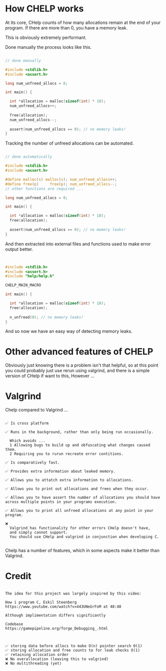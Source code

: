 
# How CHELP works

At its core, CHelp counts of how many allocations remain at the end of your program.
If there are more than 0, you have a memory leak.

This is obviously extremely performant.

Done manually the process looks like this.


```C

// done manually

#include <stdlib.h>
#include <assert.h>

long num_unfreed_allocs = 0;

int main() {

  int *allocation = malloc(sizeof(int) * 10);
  num_unfreed_allocs++;
  
  free(allocation);
  num_unfreed_allocs--; 
  
  assert(num_unfreed_allocs == 0); // no memory leaks!
}

```


Tracking the number of unfreed allocations can be automated.


```C

// done automatically

#include <stdlib.h>
#include <assert.h>

#define malloc(s) malloc(s); num_unfreed_allocs++;
#define free(p)     free(p); num_unfreed_allocs--;
// other functions are required ...

long num_unfreed_allocs = 0;

int main() {

  int *allocation = malloc(sizeof(int) * 10);
  free(allocation);
  
  assert(num_unfreed_allocs == 0); // no memory leaks!
}


```

And then extracted into external files and functions used to make error output better.

```C


#include <stdlib.h>
#include <assert.h>
#include "help/help.h"

CHELP_MAIN_MACRO

int main() {

  int *allocation = malloc(sizeof(int) * 10);
  free(allocation);
  
  n_unfreed(0); // no memory leaks!
}


```

And so now we have an easy way of detecting memory leaks.


# Other advanced features of CHELP


Obviously just knowing there is a problem isn't that helpful, so at this point you could probably just use rerun using valgrind, and there is a simple version of CHelp if want to this, However ...


# Valgrind 

Chelp compared to Valgrind ... 

```

✅ Is cross platform

✅ Runs in the background, rather than only being run occasionally.

  Which avoids ...
  1 Allowing bugs to build up and obfuscating what changes caused them.
  2 Requiring you to rurun recreate error contitions.

✅ Is comparatively fast.

✅ Provides extra information about leaked memory.

✅ Allows you to attatch extra information to allocations.

✅ Allows you to print out allocations and frees when they occur.

✅ Allows you to have assert the number of allocations you should have across multiple points in your programs execution.

✅ Allows you to print all unfreed allocations at any point in your program.

❌ 
  Valgrind has functionality for other errors CHelp doesn't have,
  and simply cannot support.
  You should use CHelp and valgrind in conjunction when developing C.


```

Chelp has a number of features, which in some aspects make it better than Valgrind.


# Credit

```

The idea for this project was largely inspired by this video:

How i program C, Eskil Steenberg
https://www.youtube.com/watch?v=443UNeGrFoM at 48:48

Although implimentation differs significantly

Codebase
https://gamepipeline.org/forge_Debugging_.html



✅ storing data before allocs to make O(n) pointer search O(1)
✅ storing allocation and free counts to for leak checks O(1)  
✅ retaining allocation order
❌ No overallocation (leaving this to valgrind)
❌ No multithreading (yet)

```